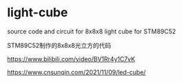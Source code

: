 # light-cube

source code and circuit for 8x8x8 light cube for STM89C52

STM89C52制作的8x8x8光立方的代码

https://www.bilibili.com/video/BV1Rr4y1C7vK

https://www.cnsunqin.com/2021/11/09/led-cube/
